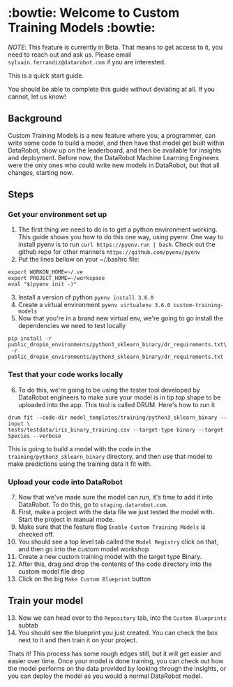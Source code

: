 # :bowtie: Welcome to Custom Training Models :bowtie: 
*NOTE*: This feature is currently in Beta. That means to get access to it, you 
need to reach out and ask us. Please email `sylvain.ferrandiz@datarobot.com` if 
you are interested. 

This is a quick start guide.

You should be able to complete this guide without deviating at all. If you 
cannot, let us know!

## Background
Custom Training Models is a new feature where you, a programmer, can write some 
code to build a model, and then have that model get built within DataRobot, 
show up on the leaderboard, and then be available for insights and deployment. 
Before now, the DataRobot Machine Learning Engineers were the only ones who 
could write new models in DataRobot, but that all changes, starting now. 

## Steps

### Get your environment set up
1. The first thing we need to do is to get a python environment working. This 
guide shows you how to do this one way, using pyenv. One way to install pyenv 
is to run `curl https://pyenv.run | bash`.
Check out the github repo for other manners `https://github.com/pyenv/pyenv`
2. Put the lines bellow on your ~/.bashrc file:

```
export WORKON_HOME=~/.ve
export PROJECT_HOME=~/workspace
eval "$(pyenv init -)"
```

3. Install a version of python `pyenv install 3.6.0`
4. Create a virtual environment `pyenv virtualenv 3.6.0 custom-training-models`
5. Now that you're in a brand new virtual env, we're going to go install the 
dependencies we need to test locally
```
pip install -r public_dropin_environments/python3_sklearn_binary/dr_requirements.txt\
 -r public_dropin_environments/python3_sklearn_binary/dr_requirements.txt
```
### Test that your code works locally
6. To do this, we're going to be using the tester tool developed by DataRobot 
engineers to make sure your model is in tip top shape to be uploaded into the 
app. This tool is called DRUM. Here's how to run it
```
drum fit --code-dir model_templates/training/python3_sklearn_binary --input \
tests/testdata/iris_binary_training.csv --target-type binary --target Species --verbose
```
This is going to build a model with the code in the `training/python3_sklearn_binary` 
directory, and then use that model to make predictions using the training data 
it fit with. 
### Upload your code into DataRobot
7. Now that we've made sure the model can run, it's time to add it into 
DataRobot. To do this, go to `staging.datarobot.com`. 
8. First, make a project with the data file we just tested the model with. 
Start the project in manual mode.
9. Make sure that the feature flag `Enable Custom Training Models` is checked 
off. 
10. You should see a top level tab called the `Model Registry` click on that, 
and then go into the custom model workshop
11. Create a new custom training model with the target type Binary. 
12. After this, drag and drop the contents of the code directory into the 
custom model file drop
14. Click on the big `Make Custom Blueprint` button
## Train your model
13. Now we can head over to the `Repository` tab, into the `Custom Blueprints` 
subtab
14. You should see the blueprint you just created. You can check the box next 
to it and then train it on your project. 

Thats it! This process has some rough edges still, but it will get easier and 
easier over time. Once your model is done training, you can check out how the 
model performs on the data provided by looking through the insights, or you can 
deploy the model as you would a normal DataRobot model. 
